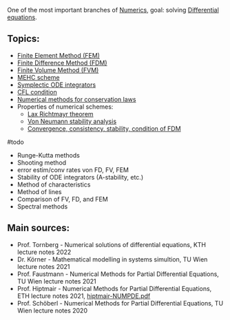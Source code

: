 One of the most important branches of [Numerics](Numerics.md), goal: solving [Differential equations](Differential%20equations.md).


## Topics:
- [Finite Element Method (FEM)](Finite%20Element%20Method%20(FEM).md)
- [Finite Difference Method (FDM)](Finite%20Difference%20Method%20(FDM).md)
- [Finite Volume Method (FVM)](Finite%20Volume%20Method%20(FVM).md)
- [MEHC scheme](MEHC%20scheme.md)
- [Symplectic ODE integrators](Symplectic%20ODE%20integrators.md)
- [CFL condition](CFL%20condition.md)
- [Numerical methods for conservation laws](Numerical%20methods%20for%20conservation%20laws.md)
- Properties of numerical schemes:
	- [Lax Richtmayr theorem](Lax%20Richtmayr%20theorem.md)
	- [Von Neumann stability analysis](Von%20Neumann%20stability%20analysis.md)
	- [Convergence, consistency, stability, condition of FDM](Convergence,%20consistency,%20stability,%20condition%20of%20FDM.md)


#todo 
- Runge-Kutta methods
- Shooting method
- error estim/conv rates von FD, FV, FEM
- Stability of ODE integrators (A-stability, etc.)
- Method of characteristics
- Method of lines
- Comparison of FV, FD, and FEM
- Spectral methods


## Main sources:
- Prof. Tornberg - Numerical solutions of differential equations, KTH lecture notes 2022
- Dr. Körner - Mathematical modelling in systems simultion, TU Wien lecture notes 2021
- Prof. Faustmann - Numerical Methods for Partial Differential Equations, TU Wien lecture notes 2021
- Prof. Hiptmair - Numerical Methods for Partial Differential Equations, ETH lecture notes 2021, [hiptmair-NUMPDE.pdf](hiptmair-NUMPDE.pdf)
- Prof. Schöberl - Numerical Methods for Partial Differential Equations, TU Wien lecture notes 2020
